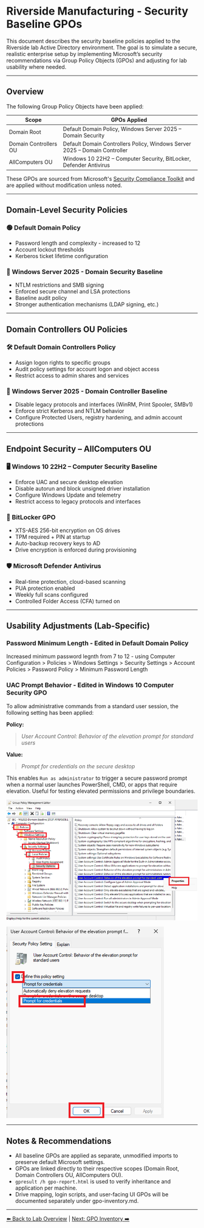 # Riverside Manufacturing - Security Baseline GPOs

This document describes the security baseline policies applied to the Riverside lab Active Directory environment. The goal is to simulate a secure, realistic enterprise setup by implementing Microsoft’s security recommendations via Group Policy Objects (GPOs) and adjusting for lab usability where needed.

---

## Overview

The following Group Policy Objects have been applied:

| Scope                  | GPOs Applied |
|------------------------|--------------|
| Domain Root            | Default Domain Policy, Windows Server 2025 – Domain Security |
| Domain Controllers OU  | Default Domain Controllers Policy, Windows Server 2025 – Domain Controller |
| AllComputers OU        | Windows 10 22H2 – Computer Security, BitLocker, Defender Antivirus |

These GPOs are sourced from Microsoft's [Security Compliance Toolkit](https://learn.microsoft.com/en-us/windows/security/threat-protection/security-compliance-toolkit-10) and are applied without modification unless noted.

---

## Domain-Level Security Policies

### 🟢 Default Domain Policy
- Password length and complexity - increased to 12
- Account lockout thresholds
- Kerberos ticket lifetime configuration

### 🔐 Windows Server 2025 - Domain Security Baseline
- NTLM restrictions and SMB signing
- Enforced secure channel and LSA protections
- Baseline audit policy
- Stronger authentication mechanisms (LDAP signing, etc.)

---

## Domain Controllers OU Policies

### 🛠️ Default Domain Controllers Policy
- Assign logon rights to specific groups
- Audit policy settings for account logon and object access
- Restrict access to admin shares and services

### 🧱 Windows Server 2025 - Domain Controller Baseline
- Disable legacy protocols and interfaces (WinRM, Print Spooler, SMBv1)
- Enforce strict Kerberos and NTLM behavior
- Configure Protected Users, registry hardening, and admin account protections

---

## Endpoint Security – AllComputers OU

### 🖥️ Windows 10 22H2 – Computer Security Baseline
- Enforce UAC and secure desktop elevation
- Disable autorun and block unsigned driver installation
- Configure Windows Update and telemetry
- Restrict access to legacy protocols and interfaces

### 💽 BitLocker GPO
- XTS-AES 256-bit encryption on OS drives
- TPM required + PIN at startup
- Auto-backup recovery keys to AD
- Drive encryption is enforced during provisioning

### 🛡️ Microsoft Defender Antivirus
- Real-time protection, cloud-based scanning
- PUA protection enabled
- Weekly full scans configured
- Controlled Folder Access (CFA) turned on

---

## Usability Adjustments (Lab-Specific)

### Password Minimum Length - Edited in Default Domain Policy

Increased minimum password legnth from 7 to 12 - using Computer Configuration > Policies > Windows Settings > Security Settings > Account Policies > Password Policy > Minimum Password Length

### UAC Prompt Behavior - Edited in Windows 10 Computer Security GPO

To allow administrative commands from a standard user session, the following setting has been applied:

**Policy:**  
> *User Account Control: Behavior of the elevation prompt for standard users*

**Value:**  
> *Prompt for credentials on the secure desktop*

This enables `Run as administrator` to trigger a secure password prompt when a normal user launches PowerShell, CMD, or apps that require elevation. Useful for testing elevated permissions and privilege boundaries.

![Behaviour of elevation prompt](images/elevation.png)

![Save Elevation](images/saveElevation.png)

---

## Notes & Recommendations

- All baseline GPOs are applied as separate, unmodified imports to preserve default Microsoft settings.
- GPOs are linked directly to their respective scopes (Domain Root, Domain Controllers OU, AllComputers OU).
- `gpresult /h gpo-report.html` is used to verify inheritance and application per machine.
- Drive mapping, login scripts, and user-facing UI GPOs will be documented separately under gpo-inventory.md.

---

[⬅️ Back to Lab Overview](../README.md) | [Next: GPO Inventory ➡️](02-gpo-inventory/README.md)
